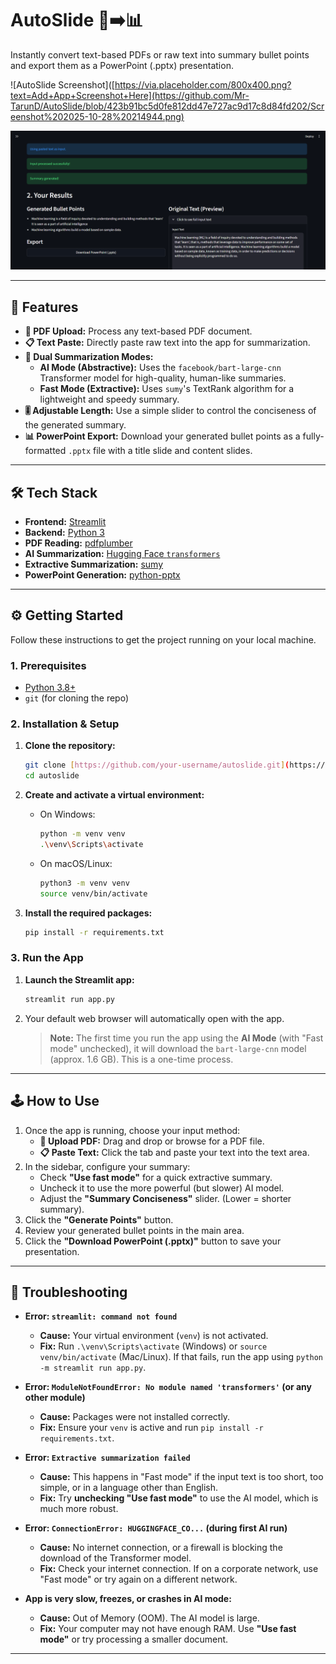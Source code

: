 # AutoSlide 📄➡️📊

Instantly convert text-based PDFs or raw text into summary bullet points and export them as a PowerPoint (.pptx) presentation.

![AutoSlide Screenshot]([https://via.placeholder.com/800x400.png?text=Add+App+Screenshot+Here](https://github.com/Mr-TarunD/AutoSlide/blob/423b91bc5d0fe812dd47e727ac9d17c8d84fd202/Screenshot%202025-10-28%20214944.png)

![AutoSlide Screenshot](https://github.com/Mr-TarunD/AutoSlide/blob/423b91bc5d0fe812dd47e727ac9d17c8d84fd202/Screenshot%202025-10-28%20215035.png)


---

## 🚀 Features

* **📄 PDF Upload:** Process any text-based PDF document.
* **📋 Text Paste:** Directly paste raw text into the app for summarization.
* **🤖 Dual Summarization Modes:**
    * **AI Mode (Abstractive):** Uses the `facebook/bart-large-cnn` Transformer model for high-quality, human-like summaries.
    * **Fast Mode (Extractive):** Uses `sumy`'s TextRank algorithm for a lightweight and speedy summary.
* **🎚️ Adjustable Length:** Use a simple slider to control the conciseness of the generated summary.
* **📊 PowerPoint Export:** Download your generated bullet points as a fully-formatted `.pptx` file with a title slide and content slides.

---

## 🛠️ Tech Stack

* **Frontend:** [Streamlit](https://streamlit.io/)
* **Backend:** [Python 3](https://www.python.org/)
* **PDF Reading:** [pdfplumber](https://github.com/jsvine/pdfplumber)
* **AI Summarization:** [Hugging Face `transformers`](https://huggingface.co/docs/transformers/index)
* **Extractive Summarization:** [sumy](https://github.com/miso-belica/sumy)
* **PowerPoint Generation:** [python-pptx](https://python-pptx.readthedocs.io/en/latest/)

---

## ⚙️ Getting Started

Follow these instructions to get the project running on your local machine.

### 1. Prerequisites

* [Python 3.8+](https://www.python.org/downloads/)
* `git` (for cloning the repo)

### 2. Installation & Setup

1.  **Clone the repository:**
    ```bash
    git clone [https://github.com/your-username/autoslide.git](https://github.com/your-username/autoslide.git)
    cd autoslide
    ```

2.  **Create and activate a virtual environment:**
    * On Windows:
        ```bash
        python -m venv venv
        .\venv\Scripts\activate
        ```
    * On macOS/Linux:
        ```bash
        python3 -m venv venv
        source venv/bin/activate
        ```

3.  **Install the required packages:**
    ```bash
    pip install -r requirements.txt
    ```

### 3. Run the App

1.  **Launch the Streamlit app:**
    ```bash
    streamlit run app.py
    ```
2.  Your default web browser will automatically open with the app.

    > **Note:** The first time you run the app using the **AI Mode** (with "Fast mode" unchecked), it will download the `bart-large-cnn` model (approx. 1.6 GB). This is a one-time process.

---

## 🕹️ How to Use

1.  Once the app is running, choose your input method:
    * **📄 Upload PDF:** Drag and drop or browse for a PDF file.
    * **📋 Paste Text:** Click the tab and paste your text into the text area.
2.  In the sidebar, configure your summary:
    * Check **"Use fast mode"** for a quick extractive summary.
    * Uncheck it to use the more powerful (but slower) AI model.
    * Adjust the **"Summary Conciseness"** slider. (Lower = shorter summary).
3.  Click the **"Generate Points"** button.
4.  Review your generated bullet points in the main area.
5.  Click the **"Download PowerPoint (.pptx)"** button to save your presentation.

---

## 🔧 Troubleshooting

* **Error: `streamlit: command not found`**
    * **Cause:** Your virtual environment (`venv`) is not activated.
    * **Fix:** Run `.\venv\Scripts\activate` (Windows) or `source venv/bin/activate` (Mac/Linux). If that fails, run the app using `python -m streamlit run app.py`.

* **Error: `ModuleNotFoundError: No module named 'transformers'` (or any other module)**
    * **Cause:** Packages were not installed correctly.
    * **Fix:** Ensure your `venv` is active and run `pip install -r requirements.txt`.

* **Error: `Extractive summarization failed`**
    * **Cause:** This happens in "Fast mode" if the input text is too short, too simple, or in a language other than English.
    * **Fix:** Try **unchecking "Use fast mode"** to use the AI model, which is much more robust.

* **Error: `ConnectionError: HUGGINGFACE_CO...` (during first AI run)**
    * **Cause:** No internet connection, or a firewall is blocking the download of the Transformer model.
    * **Fix:** Check your internet connection. If on a corporate network, use "Fast mode" or try again on a different network.

* **App is very slow, freezes, or crashes in AI mode:**
    * **Cause:** Out of Memory (OOM). The AI model is large.
    * **Fix:** Your computer may not have enough RAM. Use **"Use fast mode"** or try processing a smaller document.

---


